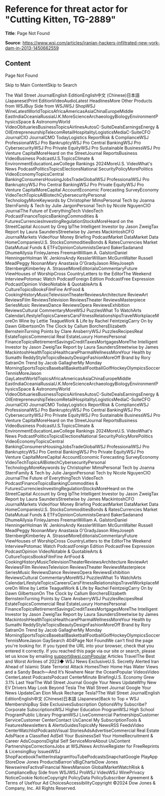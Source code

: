 # Reference for threat actor for "Cutting Kitten, TG-2889"

**Title**: Page Not Found

**Source**: https://www.wsj.com/articles/iranian-hackers-infiltrated-new-york-dam-in-2013-1450662559

## Content












































Page Not Found








































Skip to Main ContentSkip to Search


The Wall Street JournalEnglish EditionEnglish中文 (Chinese)日本語 (Japanese)Print EditionVideoAudioLatest HeadlinesMore Other Products from WSJBuy Side from WSJWSJ ShopWSJ WineLatestWorldTopicsAfricaAmericasAsiaChinaEuropeMiddle EastIndiaOceaniaRussiaU.K.MoreScienceArchaeologyBiologyEnvironmentPhysicsSpace & AstronomyWorld VideoObituariesBusinessTopicsAirlinesAutosC-SuiteDealsEarningsEnergy & OilEntrepreneurshipTelecomRetailHospitalityLogisticsMediaC-SuiteCFO JournalCIO JournalCMO TodayLogistics ReportRisk & ComplianceWSJ ProfessionalWSJ Pro BankruptcyWSJ Pro Central BankingWSJ Pro CybersecurityWSJ Pro Private EquityWSJ Pro Sustainable BusinessWSJ Pro Venture CapitalMoreHeard on the StreetJournal ReportsBusiness VideoBusiness PodcastU.S.TopicsClimate & EnvironmentEducationLawCollege Rankings 2024MoreU.S. VideoWhat's News PodcastPoliticsTopicsElectionsNational SecurityPolicyMorePolitics VideoEconomyTopicsCentral BankingConsumersHousingJobsTradeGlobalWSJ ProfessionalWSJ Pro BankruptcyWSJ Pro Central BankingWSJ Pro Private EquityWSJ Pro Venture CapitalMoreCapital AccountEconomic Forecasting SurveyEconomy VideoTechTopicsAIBiotechCybersecurityPersonal TechnologyMoreKeywords by Christopher MimsPersonal Tech by Joanna SternFamily & Tech by Julie JargonPersonal Tech by Nicole NguyenCIO JournalThe Future of EverythingTech VideoTech PodcastFinanceTopicsBankingCommodities & FuturesCurrenciesInvestingRegulationStocksMoreHeard on the StreetCapital Account by Greg IpThe Intelligent Investor by Jason ZweigTax Report by Laura SaundersStreetwise by James MackintoshCFO JournalMarkets VideoYour Money Briefing PodcastMarket DataMarket Data HomeCompaniesU.S. StocksCommoditiesBonds & RatesCurrencies Market DataMutual Funds & ETFsOpinionColumnistsGerard BakerSadanand DhumeAllysia FinleyJames FreemanWilliam A. GalstonDaniel HenningerHolman W. JenkinsAndy KesslerWilliam McGurnWalter Russell MeadPeggy NoonanMary Anastasia O'GradyJason RileyJoseph SternbergKimberley A. StrasselMoreEditorialsCommentaryFuture ViewHouses of WorshipCross CountryLetters to the EditorThe Weekend InterviewPotomac Watch PodcastForeign Edition PodcastFree Expression PodcastOpinion VideoNotable & QuotableArts & CultureTopicsBooksFilmFine ArtFood & CookingHistoryMusicTelevisionTheaterReviewsArchitecture ReviewArt ReviewsFilm ReviewsTelevision ReviewsTheater ReviewsMasterpiece SeriesMusic ReviewsDance ReviewsOpera ReviewsExhibition ReviewsCultural CommentaryMoreWSJ PuzzlesWhat To WatchArts CalendarLifestyleTopicsCareersCarsFitnessRelationshipsTravelWorkplaceMoreOn Wine by Lettie TeagueWork & Life by Rachel FeintzeigCarry On by Dawn GilbertsonOn The Clock by Callum BorchersElizabeth BernsteinTurning Points by Clare AnsberryWSJ PuzzlesRecipesReal EstateTopicsCommercial Real EstateLuxury HomesPersonal FinanceTopicsRetirementSavingsCreditTaxesMortgagesMoreThe Intelligent Investor by Jason ZweigTax Report by Laura SaundersStreetwise by James MackintoshHealthTopicsHealthcarePharmaWellnessMoreYour Health by Sumathi ReddyStyleTopicsBeautyDesignFashionMoreOff Brand by Rory SatranOn Trend by Jacob GallagherMy Monday MorningSportsTopicsBaseballBasketballFootballGolfHockeyOlympicsSoccerTennisMoreJason GayLatestWorldTopicsAfricaAmericasAsiaChinaEuropeMiddle EastIndiaOceaniaRussiaU.K.MoreScienceArchaeologyBiologyEnvironmentPhysicsSpace & AstronomyWorld VideoObituariesBusinessTopicsAirlinesAutosC-SuiteDealsEarningsEnergy & OilEntrepreneurshipTelecomRetailHospitalityLogisticsMediaC-SuiteCFO JournalCIO JournalCMO TodayLogistics ReportRisk & ComplianceWSJ ProfessionalWSJ Pro BankruptcyWSJ Pro Central BankingWSJ Pro CybersecurityWSJ Pro Private EquityWSJ Pro Sustainable BusinessWSJ Pro Venture CapitalMoreHeard on the StreetJournal ReportsBusiness VideoBusiness PodcastU.S.TopicsClimate & EnvironmentEducationLawCollege Rankings 2024MoreU.S. VideoWhat's News PodcastPoliticsTopicsElectionsNational SecurityPolicyMorePolitics VideoEconomyTopicsCentral BankingConsumersHousingJobsTradeGlobalWSJ ProfessionalWSJ Pro BankruptcyWSJ Pro Central BankingWSJ Pro Private EquityWSJ Pro Venture CapitalMoreCapital AccountEconomic Forecasting SurveyEconomy VideoTechTopicsAIBiotechCybersecurityPersonal TechnologyMoreKeywords by Christopher MimsPersonal Tech by Joanna SternFamily & Tech by Julie JargonPersonal Tech by Nicole NguyenCIO JournalThe Future of EverythingTech VideoTech PodcastFinanceTopicsBankingCommodities & FuturesCurrenciesInvestingRegulationStocksMoreHeard on the StreetCapital Account by Greg IpThe Intelligent Investor by Jason ZweigTax Report by Laura SaundersStreetwise by James MackintoshCFO JournalMarkets VideoYour Money Briefing PodcastMarket DataMarket Data HomeCompaniesU.S. StocksCommoditiesBonds & RatesCurrencies Market DataMutual Funds & ETFsOpinionColumnistsGerard BakerSadanand DhumeAllysia FinleyJames FreemanWilliam A. GalstonDaniel HenningerHolman W. JenkinsAndy KesslerWilliam McGurnWalter Russell MeadPeggy NoonanMary Anastasia O'GradyJason RileyJoseph SternbergKimberley A. StrasselMoreEditorialsCommentaryFuture ViewHouses of WorshipCross CountryLetters to the EditorThe Weekend InterviewPotomac Watch PodcastForeign Edition PodcastFree Expression PodcastOpinion VideoNotable & QuotableArts & CultureTopicsBooksFilmFine ArtFood & CookingHistoryMusicTelevisionTheaterReviewsArchitecture ReviewArt ReviewsFilm ReviewsTelevision ReviewsTheater ReviewsMasterpiece SeriesMusic ReviewsDance ReviewsOpera ReviewsExhibition ReviewsCultural CommentaryMoreWSJ PuzzlesWhat To WatchArts CalendarLifestyleTopicsCareersCarsFitnessRelationshipsTravelWorkplaceMoreOn Wine by Lettie TeagueWork & Life by Rachel FeintzeigCarry On by Dawn GilbertsonOn The Clock by Callum BorchersElizabeth BernsteinTurning Points by Clare AnsberryWSJ PuzzlesRecipesReal EstateTopicsCommercial Real EstateLuxury HomesPersonal FinanceTopicsRetirementSavingsCreditTaxesMortgagesMoreThe Intelligent Investor by Jason ZweigTax Report by Laura SaundersStreetwise by James MackintoshHealthTopicsHealthcarePharmaWellnessMoreYour Health by Sumathi ReddyStyleTopicsBeautyDesignFashionMoreOff Brand by Rory SatranOn Trend by Jacob GallagherMy Monday MorningSportsTopicsBaseballBasketballFootballGolfHockeyOlympicsSoccerTennisMoreJason GaySearch 404Page Not FoundWe can’t find the page you're looking for. If you typed the URL into your browser, check that you entered it correctly. If you reached this page via our site or search, please let us know by emailing support@wsj.comPopular Articles TravelThe Best and Worst Airlines of 2023◆ WSJ News ExclusiveU.S. Secretly Alerted Iran Ahead of Islamic State Terrorist Attack HomesTheir Home Has Water Views and a Sandy Beach—And It’s Nowhere Near the OceanPopular VideosVideo CenterLatest PodcastsPodcast CenterMinute BriefingU.S. Economy Grew 3.1% Last YearThe Wall Street Journal Google Your News UpdateWhy New EV Drivers May Look Beyond Tesla The Wall Street Journal Google Your News UpdateCan Elon Musk Recharge Tesla?The Wall Street JournalEnglish EditionEnglish中文 (Chinese)日本語 (Japanese)Back to Top « WSJ MembershipBuy Side ExclusivesSubscription OptionsWhy Subscribe?Corporate SubscriptionsWSJ Higher Education ProgramWSJ High School ProgramPublic Library ProgramWSJ LiveCommercial PartnershipsCustomer ServiceCustomer CenterContact UsCancel My SubscriptionTools & FeaturesNewsletters & AlertsGuidesTopicsMy NewsRSS FeedsVideo CenterWatchlistPodcastsVisual StoriesAdsAdvertiseCommercial Real Estate AdsPlace a Classified AdSell Your BusinessSell Your HomeRecruitment & Career AdsCouponsDigital Self ServiceMoreAbout UsContent PartnershipsCorrectionsJobs at WSJNews ArchiveRegister for FreeReprints & LicensingBuy IssuesWSJ ShopFacebookTwitterInstagramYouTubePodcastsSnapchatGoogle PlayApp StoreDow Jones ProductsBarron'sBigChartsDow Jones NewswiresFactivaFinancial NewsMansion GlobalMarketWatchRisk & ComplianceBuy Side from WSJWSJ ProWSJ VideoWSJ WinePrivacy NoticeCookie NoticeCopyright PolicyData PolicySubscriber Agreement & Terms of UseYour Ad ChoicesAccessibilityCopyright ©2024 Dow Jones & Company, Inc. All Rights Reserved.









